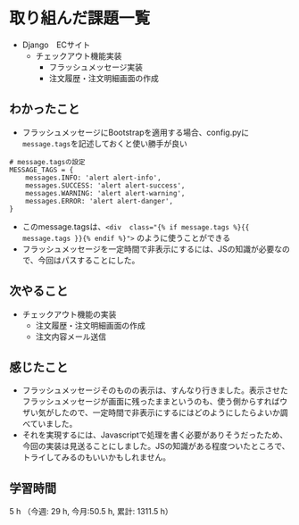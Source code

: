 # 取り組んだ課題一覧
- Django　ECサイト
    - チェックアウト機能実装
        - フラッシュメッセージ実装
        - 注文履歴・注文明細画面の作成    
## わかったこと
- フラッシュメッセージにBootstrapを適用する場合、config.pyに`message.tags`を記述しておくと使い勝手が良い
```
# message.tagsの設定
MESSAGE_TAGS = {
    messages.INFO: 'alert alert-info',
    messages.SUCCESS: 'alert alert-success',
    messages.WARNING: 'alert alert-warning',
    messages.ERROR: 'alert alert-danger',
}
```
- このmessage.tagsは、`<div  class="{% if message.tags %}{{ message.tags }}{% endif %}">`  のように使うことができる
- フラッシュメッセージを一定時間で非表示にするには、JSの知識が必要なので、今回はパスすることにした。      
    
## 次やること
- チェックアウト機能の実装
    - 注文履歴・注文明細画面の作成
    - 注文内容メール送信     

## 感じたこと
- フラッシュメッセージそのものの表示は、すんなり行きました。表示させたフラッシュメッセージが画面に残ったままというのも、使う側からすればウザい気がしたので、一定時間で非表示にするにはどのようにしたらよいか調べていました。
- それを実現するには、Javascriptで処理を書く必要がありそうだったため、今回の実装は見送ることにしました。JSの知識がある程度ついたところで、トライしてみるのもいいかもしれません。            

## 学習時間
5 h （今週: 29 h, 今月:50.5 h, 累計: 1311.5 h）